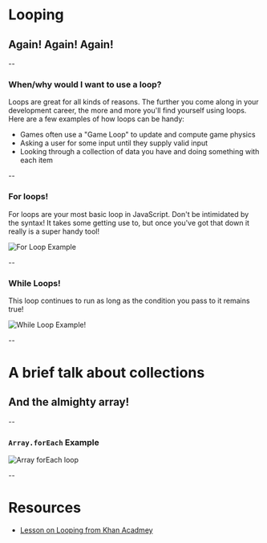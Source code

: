 # Looping
## Again! Again! Again!

--

### When/why would I want to use a loop?

Loops are great for all kinds of reasons. The further you come along in your development career, the more and more you'll
find yourself using loops. Here are a few examples of how loops can be handy:

- Games often use a "Game Loop" to update and compute game physics
- Asking a user for some input until they supply valid input
- Looking through a collection of data you have and doing something with each item

--

### For loops!

For loops are your most basic loop in JavaScript. Don't be intimidated by the syntax! It takes some getting use to, but
once you've got that down it really is a super handy tool!

![For Loop Example](ASSETS_PATH/fundamentals/loops/for-loop.png)

--

### While Loops!

This loop continues to run as long as the condition you pass to it remains true!

![While Loop Example!](ASSETS_PATH/fundamentals/loops/while-loop.png)

--

# A brief talk about collections
## And the almighty array!

--

### `Array.forEach` Example

![Array forEach loop](ASSETS_PATH/fundamentals/loops/foreach-loop.png)

--

# Resources

- [Lesson on Looping from Khan Acadmey](https://www.khanacademy.org/computing/computer-programming/programming#looping)
